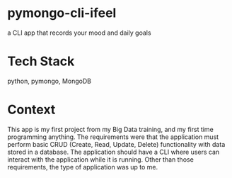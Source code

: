 # pymongo-cli-ifeel
a CLI app that records your mood and daily goals

# Tech Stack
python, pymongo, MongoDB

# Context
This app is my first project from my Big Data training, and my first time programming anything.
The requirements were that the application must perform basic CRUD (Create, Read, Update, Delete) functionality 
with data stored in a database. The application should have a CLI where users can interact with the application while it is running.
Other than those requirements, the type of application was up to me.
